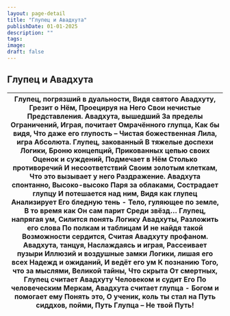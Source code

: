 ```yaml
---
layout: page-detail
title: "Глупец и Авадхута"
publishDate: 01-01-2025
description: ""
tags:
image:
draft: false
---
```


## Глупец и Авадхута
| Глупец, погрязший в дуальности,  Видя святого Авадхуту,  Грезит о Нём,  Проецируя на Него  Свои нечистые  Представления.  Авадхута, вышедший  За пределы  Ограничений,  Играя, почитает  Омрачённого глупца,  Как бы видя,  Что даже его глупость –  Чистая божественная  Лила, игра Абсолюта.  Глупец, закованный  В тяжелые доспехи  Логики,  Броню концепций,  Прикованных цепью своих  Оценок и суждений,  Подмечает в Нём  Столько противоречий  И несоответствий  Своим золотым клеткам,  Что это вызывает у него  Раздражение.  Авадхута спонтанно,  Высоко-высоко  Паря за облаками,  Сострадает глупцу  И потешается над ним,  Видя как глупец  Анализирует Его бледную тень -  Тело, гуляющее по земле,  В то время как  Он сам парит  Среди звёзд…  Глупец, напрягая ум,  Силится понять  Логику Авадхуты,  Разложить его слова  По полкам и таблицам  И не найдя такой  Возможности сердится,  Считая Авадхуту профаном.  Авадхута, танцуя,  Наслаждаясь и играя,  Рассеивает пузыри  Иллюзий и воздушные замки  Логики, лишая его всех  Надежд и ожиданий,  И ведёт его ум  К познанию  Того, что за мыслями,  Великой тайны,  Что скрыта  От смертных,  Глупец считает Авадхуту  Человеком и судит Его  По человеческим  Меркам,  Авадхута считает глупца -  Богом и помогает ему  Понять это,  О ученик, коль ты стал на  Путь сиддхов, пойми, Путь Глупца –  Не твой Путь! |
| ------------------------------------------------------------------------------------------------------------------------------------------------------------------------------------------------------------------------------------------------------------------------------------------------------------------------------------------------------------------------------------------------------------------------------------------------------------------------------------------------------------------------------------------------------------------------------------------------------------------------------------------------------------------------------------------------------------------------------------------------------------------------------------------------------------------------------------------------------------------------------------------------------------------------------------------------------------------------------------------------------------------------------------------------------------------------------------------------------------------------------------------------------------------------------------------------------------------------------------------------------------------------------------------------------------------------------------------------------------------------------------------ |
  
  
